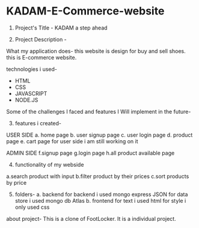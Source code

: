 # KADAM-E-Commerce-website
1. Project's Title -
   KADAM a step ahead

2. Project Description - 

What my application does-
this website is design for buy and sell shoes. this is E-commerce website.


technologies i used-
* HTML
* CSS
* JAVASCRIPT 
* NODE.JS

Some of the challenges I faced and features I Will implement in the future-


3. features i created-
 
 USER SIDE
a. home page
b. user signup page
c. user login page
d. product page
e. cart page
for user side i am still working on it

ADMIN SIDE
f.signup page
g.login page
h.all product available page

 4. functionality of my webside
 
 a.search product with input
 b.filter product by their prices
 c.sort products by price
 
 5. folders-
  a. backend
       for backend i used mongo express JSON 
       for data store i used mongo db Atlas
  b. frontend
        for text i used html
        for style i only used css
 
 about project-
 This is a clone of FootLocker. It is a individual project.
 
